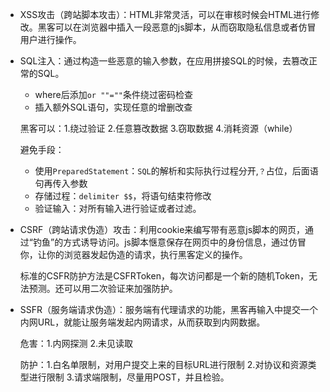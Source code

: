 - XSS攻击（跨站脚本攻击）：HTML非常灵活，可以在审核时候会HTML进行修改。黑客可以在浏览器中插入一段恶意的js脚本，从而窃取隐私信息或者仿冒用户进行操作。

- SQL注入：通过构造一些恶意的输入参数，在应用拼接SQL的时候，去篡改正常的SQL。

  - where后添加``or ""=""``条件绕过密码检查
  - 插入额外SQL语句，实现任意的增删改查

  黑客可以：1.绕过验证 2.任意篡改数据 3.窃取数据 4.消耗资源（while）

  避免手段：

  - 使用``PreparedStatement``：``SQL``的解析和实际执行过程分开,``？``占位，后面语句再传入参数
  - 存储过程：``delimiter $$``，将语句结束符修改
  - 验证输入：对所有输入进行验证或者过滤。

- CSRF（跨站请求伪造）攻击：利用cookie来编写带有恶意js脚本的网页，通过“钓鱼”的方式诱导访问。js脚本惬意保存在网页中的身份信息，通过仿冒你，让你的浏览器发起伪造的请求，执行黑客定义的操作。

  标准的CSFR防护方法是CSFRToken，每次访问都是一个新的随机Token，无法预测。还可以用二次验证来加强防护。

- SSFR（服务端请求伪造）：服务端有代理请求的功能，黑客再输入中提交一个内网URL，就能让服务端发起内网请求，从而获取到内网数据。

  危害：1.内网探测 2.未见读取

  防护：1.白名单限制，对用户提交上来的目标URL进行限制 2.对协议和资源类型进行限制 3.请求端限制，尽量用POST，并且检验。